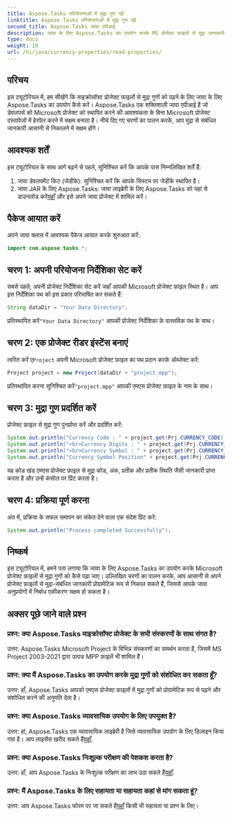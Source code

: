 ```yaml
---
title: Aspose.Tasks परियोजनाओं में मुद्रा गुण पढ़ें
linktitle: Aspose.Tasks परियोजनाओं में मुद्रा गुण पढ़ें
second_title: Aspose.Tasks जावा एपीआई
description: जावा के लिए Aspose.Tasks का उपयोग करके MS प्रोजेक्ट फ़ाइलों से मुद्रा जानकारी निकालने का तरीका जानें। चरण-दर-चरण मार्गदर्शिका प्रदान की गई.
type: docs
weight: 10
url: /hi/java/currency-properties/read-properties/
---
```

## परिचय
इस ट्यूटोरियल में, हम सीखेंगे कि माइक्रोसॉफ्ट प्रोजेक्ट फाइलों से मुद्रा गुणों को पढ़ने के लिए जावा के लिए Aspose.Tasks का उपयोग कैसे करें। Aspose.Tasks एक शक्तिशाली जावा एपीआई है जो डेवलपर्स को Microsoft प्रोजेक्ट को स्थापित करने की आवश्यकता के बिना Microsoft प्रोजेक्ट दस्तावेज़ों में हेरफेर करने में सक्षम बनाता है। नीचे दिए गए चरणों का पालन करके, आप मुद्रा से संबंधित जानकारी आसानी से निकालने में सक्षम होंगे।
## आवश्यक शर्तें
इस ट्यूटोरियल के साथ आगे बढ़ने से पहले, सुनिश्चित करें कि आपके पास निम्नलिखित शर्तें हैं:
1. जावा डेवलपमेंट किट (जेडीके): सुनिश्चित करें कि आपके सिस्टम पर जेडीके स्थापित है।
2.  जावा JAR के लिए Aspose.Tasks: जावा लाइब्रेरी के लिए Aspose.Tasks को यहां से डाउनलोड करें[यहाँ](https://releases.aspose.com/tasks/java/) और इसे अपने जावा प्रोजेक्ट में शामिल करें।
## पैकेज आयात करें
अपने जावा क्लास में आवश्यक पैकेज आयात करके शुरुआत करें:
```java
import com.aspose.tasks.*;
```
## चरण 1: अपनी परियोजना निर्देशिका सेट करें
सबसे पहले, अपनी प्रोजेक्ट निर्देशिका सेट करें जहाँ आपकी Microsoft प्रोजेक्ट फ़ाइल स्थित है। आप इस निर्देशिका पथ को इस प्रकार परिभाषित कर सकते हैं:
```java
String dataDir = "Your Data Directory";
```
 प्रतिस्थापित करें`"Your Data Directory"` आपकी प्रोजेक्ट निर्देशिका के वास्तविक पथ के साथ।
## चरण 2: एक प्रोजेक्ट रीडर इंस्टेंस बनाएं
 त्वरित करें ए`Project` अपनी Microsoft प्रोजेक्ट फ़ाइल का पथ प्रदान करके ऑब्जेक्ट करें:
```java
Project project = new Project(dataDir + "project.mpp");
```
 प्रतिस्थापित करना सुनिश्चित करें`"project.mpp"` आपकी एमएस प्रोजेक्ट फ़ाइल के नाम के साथ।
## चरण 3: मुद्रा गुण प्रदर्शित करें
प्रोजेक्ट फ़ाइल से मुद्रा गुण पुनर्प्राप्त करें और प्रदर्शित करें:
```java
System.out.println("Currency Code : " + project.get(Prj.CURRENCY_CODE).toString());
System.out.println("<br>Currency Digits : " + project.get(Prj.CURRENCY_DIGITS).toString());
System.out.println("<br>Currency Symbol : " + project.get(Prj.CURRENCY_SYMBOL).toString());
System.out.println("Currency Symbol Position" + project.get(Prj.CURRENCY_SYMBOL_POSITION).toString());
```
यह कोड खंड एमएस प्रोजेक्ट फ़ाइल से मुद्रा कोड, अंक, प्रतीक और प्रतीक स्थिति जैसी जानकारी प्राप्त करता है और उन्हें कंसोल पर प्रिंट करता है।
## चरण 4: प्रक्रिया पूर्ण करना
अंत में, प्रक्रिया के सफल समापन का संकेत देने वाला एक संदेश प्रिंट करें:
```java
System.out.println("Process completed Successfully");
```
## निष्कर्ष
इस ट्यूटोरियल में, हमने पता लगाया कि जावा के लिए Aspose.Tasks का उपयोग करके Microsoft प्रोजेक्ट फ़ाइलों से मुद्रा गुणों को कैसे पढ़ा जाए। उल्लिखित चरणों का पालन करके, आप आसानी से अपने प्रोजेक्ट फ़ाइलों से मुद्रा-संबंधित जानकारी प्रोग्रामेटिक रूप से निकाल सकते हैं, जिससे आपके जावा अनुप्रयोगों में निर्बाध एकीकरण सक्षम हो सकता है।
## अक्सर पूछे जाने वाले प्रश्न
### प्रश्न: क्या Aspose.Tasks माइक्रोसॉफ्ट प्रोजेक्ट के सभी संस्करणों के साथ संगत है?
उत्तर: Aspose.Tasks Microsoft Project के विभिन्न संस्करणों का समर्थन करता है, जिसमें MS Project 2003-2021 द्वारा उत्पन्न MPP फ़ाइलें भी शामिल हैं।
### प्रश्न: क्या मैं Aspose.Tasks का उपयोग करके मुद्रा गुणों को संशोधित कर सकता हूँ?
उत्तर: हाँ, Aspose.Tasks आपको एमएस प्रोजेक्ट फ़ाइलों में मुद्रा गुणों को प्रोग्रामेटिक रूप से पढ़ने और संशोधित करने की अनुमति देता है।
### प्रश्न: क्या Aspose.Tasks व्यावसायिक उपयोग के लिए उपयुक्त है?
 उत्तर: हां, Aspose.Tasks एक व्यावसायिक लाइब्रेरी है जिसे व्यावसायिक उपयोग के लिए डिज़ाइन किया गया है। आप लाइसेंस खरीद सकते हैं[यहाँ](https://purchase.aspose.com/buy).
### प्रश्न: क्या Aspose.Tasks निःशुल्क परीक्षण की पेशकश करता है?
 उत्तर: हाँ, आप Aspose.Tasks के निःशुल्क परीक्षण का लाभ उठा सकते हैं[यहाँ](https://releases.aspose.com/).
### प्रश्न: मैं Aspose.Tasks के लिए सहायता या सहायता कहां से मांग सकता हूं?
 उत्तर: आप Aspose.Tasks फोरम पर जा सकते हैं[यहाँ](https://forum.aspose.com/c/tasks/15) किसी भी सहायता या प्रश्न के लिए।